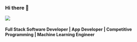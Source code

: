 ### Hi there 👋

![](https://komarev.com/ghpvc/?username=Pratham-mehta)

<p align="center">
  <h4> Full Stack Software Developer | App Developer | Competitive Programming | Machine Learning Engineer </h4>
  
   </p>


<!--  -->


